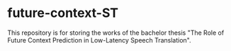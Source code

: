 # future-context-ST
This repository is for storing the works of the bachelor thesis "The Role of Future Context Prediction in Low-Latency Speech Translation".

